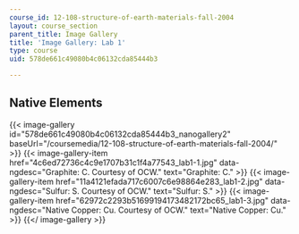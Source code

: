 ```yaml
---
course_id: 12-108-structure-of-earth-materials-fall-2004
layout: course_section
parent_title: Image Gallery
title: 'Image Gallery: Lab 1'
type: course
uid: 578de661c49080b4c06132cda85444b3

---
```


Native Elements
---------------
{{< image-gallery id="578de661c49080b4c06132cda85444b3_nanogallery2" baseUrl="/coursemedia/12-108-structure-of-earth-materials-fall-2004/" >}}
{{< image-gallery-item href="4c6ed72736c4c9e1707b31c1f4a77543_lab1-1.jpg" data-ngdesc="Graphite: C. Courtesy of OCW." text="Graphite: C." >}}
{{< image-gallery-item href="11a4121efada717c6007c6e98864e283_lab1-2.jpg" data-ngdesc="Sulfur: S. Courtesy of OCW." text="Sulfur: S." >}}
{{< image-gallery-item href="62972c2293b51699194173482172bc65_lab1-3.jpg" data-ngdesc="Native Copper: Cu. Courtesy of OCW." text="Native Copper: Cu." >}}
{{</ image-gallery >}}